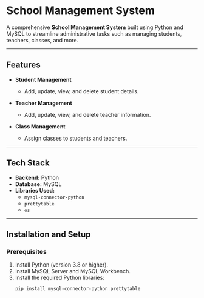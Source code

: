 # School Management System

A comprehensive **School Management System** built using Python and MySQL to streamline administrative tasks such as managing students, teachers, classes, and more.

---

## Features

- **Student Management**  
  - Add, update, view, and delete student details.
  
- **Teacher Management**  
  - Add, update, view, and delete teacher information.

- **Class Management**  
  - Assign classes to students and teachers.
 

---

## Tech Stack

- **Backend:** Python
- **Database:** MySQL
- **Libraries Used:**
  - `mysql-connector-python`
  - `prettytable`
  - `os`

---

## Installation and Setup

### Prerequisites
1. Install Python (version 3.8 or higher).
2. Install MySQL Server and MySQL Workbench.
3. Install the required Python libraries:  
   ```bash
   pip install mysql-connector-python prettytable
